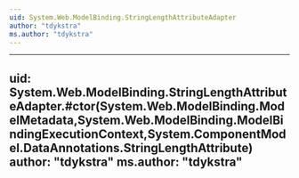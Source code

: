 ```yaml
---
uid: System.Web.ModelBinding.StringLengthAttributeAdapter
author: "tdykstra"
ms.author: "tdykstra"
---
```


---
uid: System.Web.ModelBinding.StringLengthAttributeAdapter.#ctor(System.Web.ModelBinding.ModelMetadata,System.Web.ModelBinding.ModelBindingExecutionContext,System.ComponentModel.DataAnnotations.StringLengthAttribute)
author: "tdykstra"
ms.author: "tdykstra"
---

